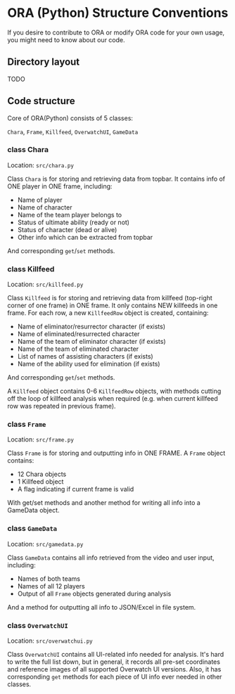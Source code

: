 # ORA (Python) Structure Conventions

If you desire to contribute to ORA or modify ORA code for your own usage, you might need to know about our code.

## Directory layout

TODO

## Code structure

Core of ORA(Python) consists of 5 classes: 

`Chara`, `Frame`, `Killfeed`, `OverwatchUI`, `GameData`

### class Chara

Location: `src/chara.py`

Class `Chara` is for storing and retrieving data from topbar. It contains info of ONE player in ONE frame, including:

* Name of player
* Name of character
* Name of the team player belongs to
* Status of ultimate ability (ready or not)
* Status of character (dead or alive)
* Other info which can be extracted from topbar

And corresponding `get`/`set` methods.

### class Killfeed

Location: `src/killfeed.py`

Class `Killfeed` is for storing and retrieving data from killfeed (top-right corner of one frame) in ONE frame. It only contains NEW killfeeds in one frame. For each row, a new `KillfeedRow` object is created, containing:

* Name of eliminator/resurrector character (if exists)
* Name of eliminated/resurrected character
* Name of the team of eliminator character (if exists)
* Name of the team of eliminated character
* List of names of assisting characters (if exists)
* Name of the ability used for elimination (if exists)

And corresponding `get`/`set` methods.

A `Killfeed` object contains 0-6 `KillfeedRow` objects, with methods cutting off the loop of killfeed analysis when required (e.g. when current killfeed row was repeated in previous frame).

### class `Frame`

Location: `src/frame.py`

Class `Frame` is for storing and outputting info in ONE FRAME. A `Frame` object contains:

* 12 Chara objects
* 1 Killfeed object
* A flag indicating if current frame is valid

With get/set methods and another method for writing all info into a GameData object.

### class `GameData`

Location: `src/gamedata.py`

Class `GameData` contains all info retrieved from the video and user input, including:

* Names of both teams
* Names of all 12 players
* Output of all `Frame` objects generated during analysis

And a method for outputting all info to JSON/Excel in file system.

### class `OverwatchUI`

Location: `src/overwatchui.py`

Class `OverwatchUI` contains all UI-related info needed for analysis. It's hard to write the full list down, but in general, it records all pre-set coordinates and reference images of all supported Overwatch UI versions. Also, it has corresponding `get` methods for each piece of UI info ever needed in other classes.